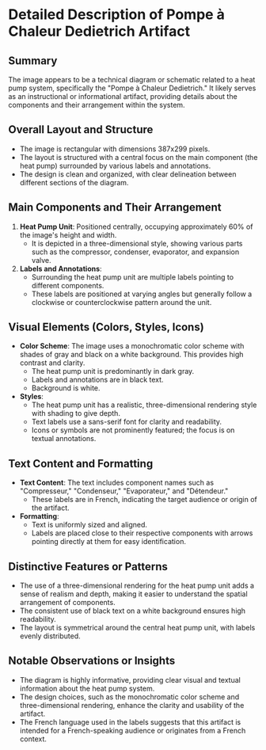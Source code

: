 # Detailed Description of Pompe à Chaleur Dedietrich Artifact

## Summary
The image appears to be a technical diagram or schematic related to a heat pump system, specifically the "Pompe à Chaleur Dedietrich." It likely serves as an instructional or informational artifact, providing details about the components and their arrangement within the system.

## Overall Layout and Structure
- The image is rectangular with dimensions 387x299 pixels.
- The layout is structured with a central focus on the main component (the heat pump) surrounded by various labels and annotations.
- The design is clean and organized, with clear delineation between different sections of the diagram.

## Main Components and Their Arrangement
1. **Heat Pump Unit**: Positioned centrally, occupying approximately 60% of the image's height and width.
   - It is depicted in a three-dimensional style, showing various parts such as the compressor, condenser, evaporator, and expansion valve.
2. **Labels and Annotations**:
   - Surrounding the heat pump unit are multiple labels pointing to different components.
   - These labels are positioned at varying angles but generally follow a clockwise or counterclockwise pattern around the unit.

## Visual Elements (Colors, Styles, Icons)
- **Color Scheme**: The image uses a monochromatic color scheme with shades of gray and black on a white background. This provides high contrast and clarity.
  - The heat pump unit is predominantly in dark gray.
  - Labels and annotations are in black text.
  - Background is white.
- **Styles**:
  - The heat pump unit has a realistic, three-dimensional rendering style with shading to give depth.
  - Text labels use a sans-serif font for clarity and readability.
  - Icons or symbols are not prominently featured; the focus is on textual annotations.

## Text Content and Formatting
- **Text Content**: The text includes component names such as "Compresseur," "Condenseur," "Evaporateur," and "Détendeur."
  - These labels are in French, indicating the target audience or origin of the artifact.
- **Formatting**:
  - Text is uniformly sized and aligned.
  - Labels are placed close to their respective components with arrows pointing directly at them for easy identification.

## Distinctive Features or Patterns
- The use of a three-dimensional rendering for the heat pump unit adds a sense of realism and depth, making it easier to understand the spatial arrangement of components.
- The consistent use of black text on a white background ensures high readability.
- The layout is symmetrical around the central heat pump unit, with labels evenly distributed.

## Notable Observations or Insights
- The diagram is highly informative, providing clear visual and textual information about the heat pump system.
- The design choices, such as the monochromatic color scheme and three-dimensional rendering, enhance the clarity and usability of the artifact.
- The French language used in the labels suggests that this artifact is intended for a French-speaking audience or originates from a French context.
